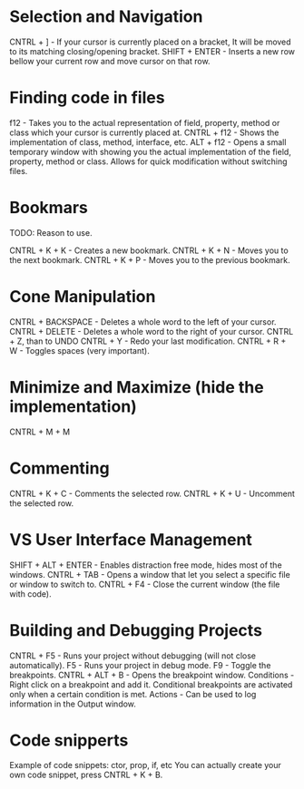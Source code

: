 # Selection and Navigation
CNTRL + ] - If your cursor is currently placed on a bracket, It will be moved to its matching
closing/opening bracket.
SHIFT + ENTER - Inserts a new row bellow your current row and move cursor on that row.

# Finding code in files
f12 - Takes you to the actual representation of field, property, method or class which your cursor is currently placed at.
CNTRL + f12 - Shows the implementation of class, method, interface, etc.
ALT + f12 - Opens a small temporary window with showing you the actual implementation of the field, property, method
or class. Allows for quick modification without switching files.

# Bookmars
TODO: Reason to use.

CNTRL + K + K - Creates a new bookmark.
CNTRL + K + N - Moves you to the next bookmark.
CNTRL + K + P - Moves you to the previous bookmark.

# Cone Manipulation
CNTRL + BACKSPACE - Deletes a whole word to the left of your cursor.
CNTRL + DELETE - Deletes a whole word to the right of your cursor.
CNTRL + Z, than to UNDO CNTRL + Y - Redo your last modification.
CNTRL + R + W - Toggles spaces (very important).
# Minimize and Maximize (hide the implementation)
CNTRL + M + M
# Commenting
CNTRL + K + C - Comments the selected row.
CNTRL + K + U - Uncomment the selected row.

# VS User Interface Management
SHIFT + ALT + ENTER - Enables distraction free mode, hides most of the windows.
CNTRL + TAB - Opens a window that let you select a specific file or window to switch to.
CNTRL + F4 - Close the current window (the file with code).

# Building and Debugging Projects
CNTRL + F5 - Runs your project without debugging (will not close automatically).
F5 - Runs your project in debug mode.
F9 - Toggle the breakpoints.
CNTRL + ALT + B - Opens the breakpoint window.
Conditions - Right click on a breakpoint and add it. Conditional breakpoints are activated only when 
a certain condition is met.
Actions - Can be used to log information in the Output window.

# Code snipperts
Example of code snippets: ctor, prop, if, etc
You can actually create your own code snippet, press CNTRL + K + B.